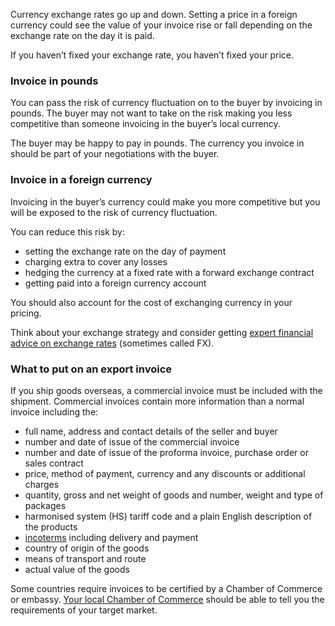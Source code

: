 Currency exchange rates go up and down. Setting a price in a foreign currency could see the value of your invoice rise or fall depending on the exchange rate on the day it is paid.

If you haven&rsquo;t fixed your exchange rate, you haven&rsquo;t fixed your price.

### Invoice in pounds

You can pass the risk of currency fluctuation on to the buyer by invoicing in pounds. The buyer may not want to take on the risk making you less competitive than someone invoicing in the buyer&rsquo;s local currency.

The buyer may be happy to pay in pounds. The currency you invoice in should be part of your negotiations with the buyer.

### Invoice in a foreign currency

Invoicing in the buyer&rsquo;s currency could make you more competitive but you will be exposed to the risk of currency fluctuation.

You can reduce this risk by:

- setting the exchange rate on the day of payment
- charging extra to cover any losses
- hedging the currency at a fixed rate with a forward exchange contract
- getting paid into a foreign currency account

You should also account for the cost of exchanging currency in your pricing.

Think about your exchange strategy and consider getting [expert financial advice on exchange rates](https://www.fxcompared.com/partners/ukef "FX Compared") (sometimes called FX).

### What to put on an export invoice

If you ship goods overseas, a commercial invoice must be included with the shipment. Commercial invoices contain more information than a normal invoice including the:

- full name, address and contact details of the seller and buyer
- number and date of issue of the commercial invoice
- number and date of issue of the proforma invoice, purchase order or sales contract
- price, method of payment, currency and any discounts or additional charges
- quantity, gross and net weight of goods and number, weight and type of packages
- harmonised system (HS) tariff code and a plain English description of the products
- [incoterms](/operations-and-compliance/use-incoterms-in-contracts "Use incoterms in contracts") including delivery and payment
- country of origin of the goods
- means of transport and route
- actual value of the goods

Some countries require invoices to be certified by a Chamber of Commerce or embassy. [Your local Chamber of Commerce](http://www.britishchambers.org.uk/find-your-chamber/ "British Chambers of Commerce - Your Local Chamber") should be able to tell you the requirements of your target market.
